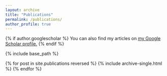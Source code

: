 ```yaml
---
layout: archive
title: "Publications"
permalink: /publications/
author_profile: true
---
```


{% if author.googlescholar %}
  You can also find my articles on <u><a href="{https://scholar.google.com/citations?user=2NpK0EnWhdsC&hl=id&authuser=2}">my Google Scholar profile</a>.</u>
{% endif %}

{% include base_path %}

{% for post in site.publications reversed %}
  {% include archive-single.html %}
{% endfor %}
